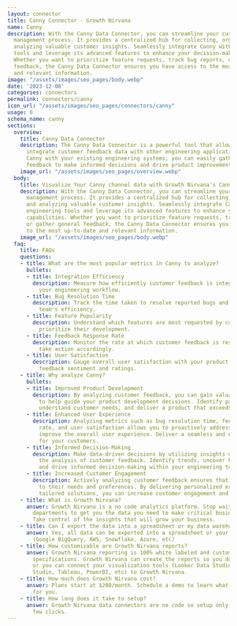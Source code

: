```yaml
---
layout: connector
title: Canny Connector - Growth Nirvana
name: Canny
description: With the Canny Data Connector, you can streamline your customer feedback
  management process. It provides a centralized hub for collecting, organizing, and
  analyzing valuable customer insights. Seamlessly integrate Canny with your engineering
  tools and leverage its advanced features to enhance your decision-making capabilities.
  Whether you want to prioritize feature requests, track bug reports, or gather general
  feedback, the Canny Data Connector ensures you have access to the most up-to-date
  and relevant information.
image: "/assets/images/seo_pages/body.webp"
date: '2023-12-08'
categories: connectors
permalink: connectors/canny
icon_url: "/assets/images/seo_pages/connectors/canny"
usage: 0
schema_name: canny
sections:
  overview:
    title: Canny Data Connector
    description: The Canny Data Connector is a powerful tool that allows you to seamlessly
      integrate customer feedback data with other engineering applications. By connecting
      Canny with your existing engineering systems, you can easily gather and analyze
      feedback to make informed decisions and drive product improvements.
    image_url: "/assets/images/seo_pages/overview.webp"
  body:
    title: Visualize Your Canny channel data with Growth Nirvana's Canny Connector
    description: With the Canny Data Connector, you can streamline your customer feedback
      management process. It provides a centralized hub for collecting, organizing,
      and analyzing valuable customer insights. Seamlessly integrate Canny with your
      engineering tools and leverage its advanced features to enhance your decision-making
      capabilities. Whether you want to prioritize feature requests, track bug reports,
      or gather general feedback, the Canny Data Connector ensures you have access
      to the most up-to-date and relevant information.
    image_url: "/assets/images/seo_pages/body.webp"
  faq:
    title: FAQs
    questions:
    - title: What are the most popular metrics in Canny to analyze?
      bullets:
      - title: Integration Efficiency
        description: Measure how efficiently customer feedback is integrated into
          your engineering workflow.
      - title: Bug Resolution Time
        description: Track the time taken to resolve reported bugs and measure your
          team's efficiency.
      - title: Feature Popularity
        description: Understand which features are most requested by customers and
          prioritize their development.
      - title: Feedback Response Rate
        description: Monitor the rate at which customer feedback is responded to and
          take action accordingly.
      - title: User Satisfaction
        description: Gauge overall user satisfaction with your product by analyzing
          feedback sentiment and ratings.
    - title: Why analyze Canny?
      bullets:
      - title: Improved Product Development
        description: By analyzing customer feedback, you can gain valuable insights
          to help guide your product development decisions. Identify pain points,
          understand customer needs, and deliver a product that exceeds expectations.
      - title: Enhanced User Experience
        description: Analyzing metrics such as bug resolution time, feedback response
          rate, and user satisfaction allows you to proactively address issues and
          improve the overall user experience. Deliver a seamless and enjoyable experience
          for your customers.
      - title: Informed Decision-Making
        description: Make data-driven decisions by utilizing insights derived from
          the analysis of customer feedback. Identify trends, uncover hidden patterns,
          and drive informed decision-making within your engineering team.
      - title: Increased Customer Engagement
        description: Actively analyzing customer feedback ensures that you can respond
          to their needs and preferences. By delivering personalized experiences and
          tailored solutions, you can increase customer engagement and loyalty.
    - title: What is Growth Nirvana?
      answer: Growth Nirvana is a no code analytics platform. Stop waiting for other
        departments to get you the data you need to make critical business decisions.
        Take control of the insights that will grow your business.
    - title: Can I export the data into a spreadsheet or my data warehouse?
      answer: Yes, all data can be exported into a spreadsheet or your data warehouse
        (Google BigQuery, AWS, Snowflake, Azure, etc)
    - title: How customizable are Growth Nirvana reports?
      answer: Growth Nirvana reporting is 100% white labeled and customized to your
        specifications. Growth Nirvana can create the reports so you don’t have to
        or you can connect your visualization tools (Looker Data Studio/Google Data
        Studio, Tableau, PowerBI, etc) to Growth Nirvana.
    - title: How much does Growth Nirvana cost?
      answer: Plans start at $200/month. Schedule a demo to learn what plan is best
        for you.
    - title: How long does it take to setup?
      answer: Growth Nirvana data connectors are no code so setup only requires a
        few clicks.
---
```

